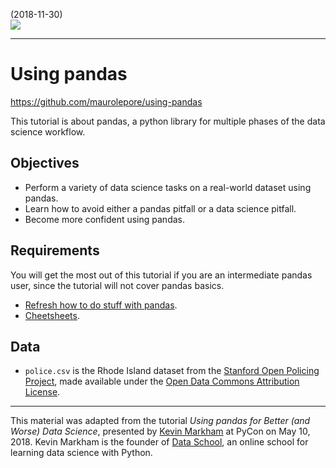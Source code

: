 (2018-11-30)  
![](https://i.imgur.com/AyyZf3T.png)

---

# Using pandas 

https://github.com/maurolepore/using-pandas

This tutorial is about pandas, a python library for multiple phases of the data science workflow.

## Objectives

* Perform a variety of data science tasks on a real-world dataset using pandas.
* Learn how to avoid either a pandas pitfall or a data science pitfall. 
* Become more confident using pandas.

## Requirements

You will get the most out of this tutorial if you are an intermediate pandas user, since the tutorial will not cover pandas basics. 

* [Refresh how to do stuff with pandas](http://nbviewer.jupyter.org/github/justmarkham/pandas-videos/blob/master/pandas.ipynb).
* [Cheetsheets](https://www.dataquest.io/blog/topics/cheat-sheets/).

## Data

* `police.csv` is the Rhode Island dataset from the [Stanford Open Policing Project](https://openpolicing.stanford.edu/), made available under the [Open Data Commons Attribution License](https://opendatacommons.org/licenses/by/summary/).

----

This material was adapted from the tutorial _Using pandas for Better (and Worse) Data Science_, presented by [Kevin Markham](http://www.dataschool.io/about/) at PyCon on May 10, 2018. Kevin Markham is the founder of [Data School](http://www.dataschool.io/), an online school for learning data science with Python.
